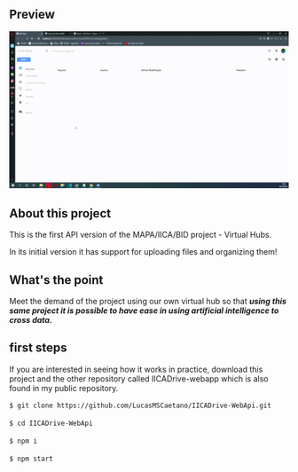 ## Preview

![](./resources/demo.gif)

## About this project

This is the first API version of the MAPA/IICA/BID project - Virtual Hubs.

In its initial version it has support for uploading files and organizing them!

## What's the point

Meet the demand of the project using our own virtual hub so that ***using this same project it is possible to have ease in using artificial intelligence to cross data.***

## first steps

If you are interested in seeing how it works in practice, download this project and the other repository called IICADrive-webapp which is also found in my public repository.

```
$ git clone https://github.com/LucasMSCaetano/IICADrive-WebApi.git

$ cd IICADrive-WebApi

$ npm i

$ npm start 
```
